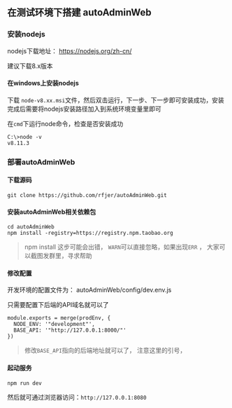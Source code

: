 ## 在测试环境下搭建 autoAdminWeb

### 安装nodejs

nodejs下载地址： https://nodejs.org/zh-cn/

建议下载8.x版本

#### 在windows上安装nodejs

下载  `node-v8.xx.msi`文件，然后双击运行，下一步、下一步即可安装成功，安装完成后需要将nodejs安装路径加入到系统环境变量里即可

在`cmd`下运行node命令，检查是否安装成功

```
C:\>node -v
v8.11.3
```





### 部署autoAdminWeb

#### 下载源码

```
git clone https://github.com/rfjer/autoAdminWeb.git
```



#### 安装autoAdminWeb相关依赖包

```
cd autoAdminWeb
npm install -registry=https://registry.npm.taobao.org
```

> npm install 这步可能会出错， `WARN`可以直接忽略，如果出现`ERR` ， 大家可以截图发群里，寻求帮助



#### 修改配置

开发环境的配置文件为： autoAdminWeb/config/dev.env.js

只需要配置下后端的API域名就可以了

```
module.exports = merge(prodEnv, {
  NODE_ENV: '"development"',
  BASE_API: '"http://127.0.0.1:8000/"'
})
```

> 修改`BASE_API`指向的后端地址就可以了， 注意这里的引号，





#### 起动服务

```
npm run dev
```



然后就可通过浏览器访问：`http://127.0.0.1:8080`


